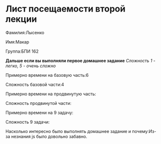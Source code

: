 # Лист посещаемости второй лекции

Фамилия:Лысенко

Имя:Макар

Группа:БПИ 162

**Дальше если вы выполняли первое домашнее задание**
*Сложность 1 - легко, 5 - очень сложно*

Примерно времени на базовую часть:6

Сложность базовой части:4

Примерно времени на продвинутую часть:

Сложность продвинутой части:

Примерно времени на 9 задачу:

Сложность 9 задачи:

Насколько интересно было выполнять домашнее задание и почему:Из-за незнания js было довольно забавно.
